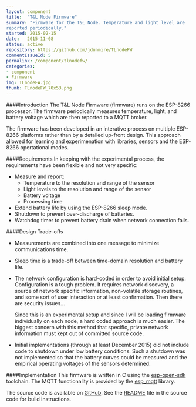 ```yaml
---
layout: component
title:  "T&L Node Firmware"
summary: "Firmware for the T&L Node. Temperature and light level are
reported periodically."
started: 2015-02-15
date:   2015-11-08
status: active
repository: https://github.com/jdunmire/TLnodeFW
commentIssueId: 5
permalink: /component/tlnodefw/
categories:
- component
- Firmware
img: TLnodeFW.jpg
thumb: TLnodeFW_70x53.png
---
```

####Introduction
The T&L Node Firmware (firmware) runs on the ESP-8266 processor. The
firmware periodically measures temperature, light, and battery voltage which are then reported to a MQTT broker.

The firmware has been developed in an interative process on multiple
ESP-8266 platforms rather than by a detailed up-front design. This approach
allowed for learning and experimenation with libraries, sensors and
the ESP-8266 opertational modes.

####Requirements
In keeping with the experimental process, the requirements have been
flexible and not very specific:

 * Measure and report:
    * Temperature to the resolution and range of the sensor
    * Light levels to the resolution and range of the sensor
    * Battery voltage
    * Processing time
 * Extend battery life by using the ESP-8266 sleep mode.
 * Shutdown to prevent over-discharge of batteries.
 * Watchdog timer to prevent battery drain when network connection
     fails.

####Design Trade-offs
 * Measurements are combined into one message to minimize communications
     time.
 * Sleep time is a trade-off between time-domain resolution and battery life.
 * The network configuration is hard-coded in order to avoid initial setup.
     Configuration is a tough problem. It requires network discovery, a
     source of network specific information, non-volatile storage
     routines, and some sort of user interaction or at least
     confirmation. Then there are security issues...

     Since this is an experimental setup and since I will be loading
     firmware individually on each node, a hard coded approach is much
     easier. The biggest concern with this method that specific, private
     network information must kept out of committed source code.

 * Initial implementations (through at least December 2015) did not
     include code to shutdown under low battery conditions. Such a
     shutdown was not implemented so that the battery curves could be
     measured and the empirical operating voltages of the sensors
     determined.

####Implementation
This firmware is written in C using the
[esp-open-sdk](https://github.com/pfalcon/esp-open-sdk) toolchain. The
MQTT functionality is provided by the
[esp_mqtt](https://github.com/tuanpmt/esp_mqtt) library.

The source code is available on
[GitHub](https://github.com/jdunmire/TLnodeFW). See the
[README](https://github.com/jdunmire/TLnodeFW/blob/master/README.md) file in
the source code for build instructions.

